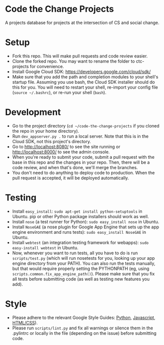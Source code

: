Code the Change Projects
========================

A projects database for projects at the intersection of CS and social change.

# Setup

* Fork this repo.  This will make pull requests and code review easier.
* Clone the forked repo.  You may want to rename the folder to ctc-projects for
  convenience.
* Install Google Cloud SDK: https://developers.google.com/cloud/sdk/
* Make sure that you add the path and completion modules to your shell's startup
  file.  Assuming you use bash, the Cloud SDK installer should do this for you.
  You will need to restart your shell, re-import your config file (`source
  ~/.bashrc`), or re-run your shell (`bash`).

# Development

* Go to the project directory (`cd ~/code-the-change-projects` if you cloned the
  repo in your home directory).
* Run `dev_appserver.py .` to run a local server.  Note that this is in the
  Cloud SDK, not this project's directory.
* Go to [http://localhost:8080/](http://localhost:8080/) to see the site running
  or [http://localhost:8000/](http://localhost:8000/) to see the admin console.
* When you're ready to submit your code, submit a pull request with the base in
  this repo and the changes in your repo.  Then, there will be a code review,
  and when that's done, we'll merge the branches.
* You don't need to do anything to deploy code to production.  When the pull
  request is accepted, it will be deployed automatically.

# Testing

* Install `easy_install`: `sudo apt-get install python-setuptools` in
  Ubuntu.  pip or other Python package installers should work as well.
* Install `nose` (a test runner for Python): `sudo easy_install nose` in
  Ubuntu.
* Install `NoseGAE` (a nose plugin for Google App Engine that sets up the
  app engine environment and runs tests):
  `sudo easy_install NoseGAE` in Ubuntu.
* Install `webtest` (an integration testing framework for webapps): 
  `sudo easy-install webtest` in Ubuntu.
* Now, whenever you want to run tests, all you have to do is run
  `scripts/test.py` (which will run nosetests for you, looking up your app
  engine directory from your PATH).  You can also run the tests manually, but
  that would require properly setting the PYTHONPATH (eg, using
  `scripts.common.fix_app_engine_path()`).  Please make sure that you fix all
  tests before submitting code (as well as testing new features you add).

# Style

* Please adhere to the relevant Google Style Guides:
  [Python](http://google-styleguide.googlecode.com/svn/trunk/pyguide.html),
  [Javascript](https://google-styleguide.googlecode.com/svn/trunk/javascriptguide.xml),
  [HTML/CSS](https://google-styleguide.googlecode.com/svn/trunk/htmlcssguide.xml)).
* Please run `scripts/lint.py` and fix all warnings or silence them in the
  .pylintrc or locally in the file (depending on the issue) before submitting
  code.
